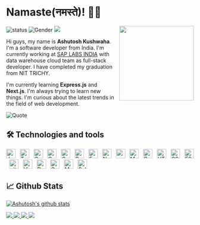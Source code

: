 <!-- ### Hi there 👋 -->
# **Namaste(नमस्ते)!** 🙏🏼

<!--
**ashutoshkush81/ashutoshkush81** is a ✨ _special_ ✨ repository because its `README.md` (this file) appears on your GitHub profile.

Here are some ideas to get you started:
-->
<img align='right' src='https://octodex.github.com/images/manufacturetocat.png' width='200"'>

![status](https://img.shields.io/badge/status-up-brightgreen) 
![Gender](https://img.shields.io/badge/gender-%F0%9F%A4%B5-lightgrey)
![](https://visitor-badge.glitch.me/badge?page_id=github.com/atk81)

Hi guys, my name is **Ashutosh Kushwaha**. I'm a software developer from India. I'm currently working at [SAP LABS INDIA](https://www.sap.com/india/about/labs-india.html) with data warehouse cloud team as full-stack developer. I have completed my graduation from NIT TRICHY.

I'm currently learning **Express.js** and **Next.js**. I'm always trying to learn new things. I'm curious about the latest trends in the field of web development.


<!-- You can find me on
<a href="https://www.linkedin.com/in/ashutoshkush81">
<img src="iconfinder_1_Linkedin_unofficial_colored_svg_5296501.svg" width="15px">
</a> and <a href="https://www.ashutosh.rocks">
<img src="logo.png" width="15px">
</a>. -->

![Quote](https://github-readme-quotes.herokuapp.com/quote?theme=shades-of-purple&animation=default&layout=default&font=default)
<!-- 
 [![linkedin](./iconfinder_1_Linkedin_unofficial_colored_svg_5296501.svg)](https://www.linkedin.com/in/ashutoshkush81) 
 -->

 ## 🛠  **Technologies and tools**
<img src="https://img.shields.io/badge/JavaScript-282C34?logo=javascript&logoColor=F7DF1E" alt="JavaScript logo" title="JavaScript" height="25"/>
&nbsp;
<img src="https://img.shields.io/badge/TypeScript-282C34?logo=typescript&logoColor=3178C6" alt="TypeScript logo" title="TypeScript" height="25" />
&nbsp;
<img src="https://img.shields.io/badge/Go-282C34?logo=go&logoColor=3178C6" alt="Golang logo" title="Go" height="25" />
&nbsp;
<img src="https://img.shields.io/badge/C-282C34?logo=c&logoColor=blue" alt="C logo" title="C" height="25" />
&nbsp;
<img src="https://img.shields.io/badge/C-282C34?logo=cplusplus&logoColor=red" alt="Cplusplus logo" title="CPP" height="25" />
&nbsp;
<img src="https://img.shields.io/badge/python-282C34?logo=python" alt="Python logo" title="Python" height="25" />
&nbsp;
<img src="https://img.shields.io/badge/express-282C34?logo=express" alt="Express logo" title="Express" height="25" />
&nbsp;
<img src="https://img.shields.io/badge/Node-282C34?logo=node.js" alt="Node logo" title="Node" height="25" />
&nbsp;
<img src="https://img.shields.io/badge/MongoDB-282C34?logo=mongodb" alt="mongodb logo" title="MongoDB" height="25" />
&nbsp;
<img src="https://img.shields.io/badge/MySQL-282C34?logo=mysql" alt="MySQL logo" title="MySQL" height="25" />
&nbsp;
<img src="https://img.shields.io/badge/Redis-282C34?logo=Redis" alt="Redis logo" title="Redis" height="25" />
&nbsp;
<img src="https://img.shields.io/badge/HTML5-282C34?logo=html5&logoColor=E34F26" alt="HTML5 logo" title="HTML5" height="25" />
&nbsp;
<img src="https://img.shields.io/badge/CSS3-282C34?logo=css3&logoColor=1572B6" alt="CSS3 logo" title="CSS3" height="25" />
&nbsp;
<img src="https://img.shields.io/badge/ESLint-282C34?logo=eslint&logoColor=4B32C3" alt="ESLint logo" title="ESLint" height="25" />
&nbsp;
<img src="https://img.shields.io/badge/git-282C34?logo=git&logoColor=F05032" alt="git logo" title="git" height="25" />
&nbsp;
<img src="https://img.shields.io/badge/VS%20Code-282C34?logo=visual-studio-code&logoColor=007ACC" alt="Visual Studio Code logo" title="Visual Studio Code" height="25" />
&nbsp;
<img src="https://img.shields.io/badge/docker-282C34?logo=docker" alt="Docker logo" title="Docker" height="25" />
&nbsp;
<img src="https://img.shields.io/badge/Cypress-282C34?logo=cypress" alt="Cypress logo" title="Cypress" height="25" />
&nbsp;
<img src="https://img.shields.io/badge/Mocha-282C34?logo=mocha" alt="Mocha logo" title="Mocha" height="25" />
&nbsp;
<img src="https://img.shields.io/badge/Solidity-282C34?logo=solidity" alt="Solidity logo" title="Solidity" height="25" />
&nbsp;

<!-- 
## 🔧 **Technology and Tools**
![](https://img.shields.io/badge/OS-Linux-informational?style=flat&logo=linux&logoColor=white&color=2bbc8a)
![](https://img.shields.io/badge/Editor-vscode-informational?style=flat&logo=visual-studio-code&logoColor=white&color=2bbc8a)
![](https://img.shields.io/badge/Shell-Bash-informational?style=flat&logo=gnu-bash&logoColor=white&color=2bbc8a)
![](https://img.shields.io/badge/Code-C-informational?style=flat&logo=c&logoColor=white&color=2bbc8a)
![](https://img.shields.io/badge/Code-C++-informational?style=flat&logo=c&logoColor=white&color=2bbc8a)
![](https://img.shields.io/badge/Code-Javascript-informational?style=flat&logo=javascript&logoColor=white&color=2bbc8a)
![](https://img.shields.io/badge/Code-Typescript-informational?style=flat&logo=typescript&logoColor=white&color=2bbc8a)
![](https://img.shields.io/badge/Code-Python-informational?style=flat&logo=python&logoColor=white&color=2bbc8a)
![](https://img.shields.io/badge/Tools-HTML-informational?style=flat&logo=html5&logoColor=white&color=2bbc8a)
![](https://img.shields.io/badge/Tools-CSS-informational?style=flat&logo=css3&logoColor=white&color=2bbc8a)
![](https://img.shields.io/badge/Tools-SCSS-informational?style=flat&logo=sass&logoColor=white&color=2bbc8a)
![](https://img.shields.io/badge/Tools-MySQL-informational?style=flat&logo=mysql&logoColor=white&color=2bbc8a)
![](https://img.shields.io/badge/Tools-MongoDB-informational?style=flat&logo=mongodb&logoColor=white&color=2bbc8a)
![](https://img.shields.io/badge/Technology-GIT-informational?style=flat&logo=git&logoColor=white&color=2bbc8a)
![](https://img.shields.io/badge/Technology-Blockchain-informational?style=flat&logo=bitcoin&logoColor=white&color=2bbc8a)


<h3 align="left">Languages and Tools:</h3>
<p align="left"> <a href="https://www.gnu.org/software/bash/" target="_blank" rel="noreferrer"> <img src="https://www.vectorlogo.zone/logos/gnu_bash/gnu_bash-icon.svg" alt="bash" width="40" height="40"/> </a> <a href="https://www.cprogramming.com/" target="_blank" rel="noreferrer"> <img src="https://raw.githubusercontent.com/devicons/devicon/master/icons/c/c-original.svg" alt="c" width="40" height="40"/> </a> <a href="https://www.w3schools.com/cpp/" target="_blank" rel="noreferrer"> <img src="https://raw.githubusercontent.com/devicons/devicon/master/icons/cplusplus/cplusplus-original.svg" alt="cplusplus" width="40" height="40"/> </a> <a href="https://www.w3schools.com/css/" target="_blank" rel="noreferrer"> <img src="https://raw.githubusercontent.com/devicons/devicon/master/icons/css3/css3-original-wordmark.svg" alt="css3" width="40" height="40"/> </a> <a href="https://www.cypress.io" target="_blank" rel="noreferrer"> <img src="https://raw.githubusercontent.com/simple-icons/simple-icons/6e46ec1fc23b60c8fd0d2f2ff46db82e16dbd75f/icons/cypress.svg" alt="cypress" width="40" height="40"/> </a> <a href="https://www.docker.com/" target="_blank" rel="noreferrer"> <img src="https://raw.githubusercontent.com/devicons/devicon/master/icons/docker/docker-original-wordmark.svg" alt="docker" width="40" height="40"/> </a> <a href="https://expressjs.com" target="_blank" rel="noreferrer"> <img src="https://raw.githubusercontent.com/devicons/devicon/master/icons/express/express-original-wordmark.svg" alt="express" width="40" height="40"/> </a> <a href="https://git-scm.com/" target="_blank" rel="noreferrer"> <img src="https://www.vectorlogo.zone/logos/git-scm/git-scm-icon.svg" alt="git" width="40" height="40"/> </a> <a href="https://golang.org" target="_blank" rel="noreferrer"> <img src="https://raw.githubusercontent.com/devicons/devicon/master/icons/go/go-original.svg" alt="go" width="40" height="40"/> </a> <a href="https://www.w3.org/html/" target="_blank" rel="noreferrer"> <img src="https://raw.githubusercontent.com/devicons/devicon/master/icons/html5/html5-original-wordmark.svg" alt="html5" width="40" height="40"/> </a> <a href="https://developer.mozilla.org/en-US/docs/Web/JavaScript" target="_blank" rel="noreferrer"> <img src="https://raw.githubusercontent.com/devicons/devicon/master/icons/javascript/javascript-original.svg" alt="javascript" width="40" height="40"/> </a> <a href="https://www.linux.org/" target="_blank" rel="noreferrer"> <img src="https://raw.githubusercontent.com/devicons/devicon/master/icons/linux/linux-original.svg" alt="linux" width="40" height="40"/> </a> <a href="https://mochajs.org" target="_blank" rel="noreferrer"> <img src="https://www.vectorlogo.zone/logos/mochajs/mochajs-icon.svg" alt="mocha" width="40" height="40"/> </a> <a href="https://www.mongodb.com/" target="_blank" rel="noreferrer"> <img src="https://raw.githubusercontent.com/devicons/devicon/master/icons/mongodb/mongodb-original-wordmark.svg" alt="mongodb" width="40" height="40"/> </a> <a href="https://nodejs.org" target="_blank" rel="noreferrer"> <img src="https://raw.githubusercontent.com/devicons/devicon/master/icons/nodejs/nodejs-original-wordmark.svg" alt="nodejs" width="40" height="40"/> </a> <a href="https://postman.com" target="_blank" rel="noreferrer"> <img src="https://www.vectorlogo.zone/logos/getpostman/getpostman-icon.svg" alt="postman" width="40" height="40"/> </a> <a href="https://www.python.org" target="_blank" rel="noreferrer"> <img src="https://raw.githubusercontent.com/devicons/devicon/master/icons/python/python-original.svg" alt="python" width="40" height="40"/> </a> <a href="https://redis.io" target="_blank" rel="noreferrer"> <img src="https://raw.githubusercontent.com/devicons/devicon/master/icons/redis/redis-original-wordmark.svg" alt="redis" width="40" height="40"/> </a> <a href="https://www.typescriptlang.org/" target="_blank" rel="noreferrer"> <img src="https://raw.githubusercontent.com/devicons/devicon/master/icons/typescript/typescript-original.svg" alt="typescript" width="40" height="40"/> </a> </p> -->

## 📈 **Github Stats**
[![Ashutosh's github stats](https://github-readme-stats.vercel.app/api?username=atk81&show_icons=true&count_private=true&hide=contribs&theme=tokyonight)](https://github.com/atk81)


<!-- <div align="center" >
<a  href="https://github.com/atk81">
<!-- <img src="https://raw.githubusercontent.com/atk81/profile-summary-cards/master/profile-summary-card-output/nord_dark/3-stats.svg" width="32.5%">
<img src="https://raw.githubusercontent.com/atk81/profile-summary-cards/master/profile-summary-card-output/nord_dark/1-repos-per-language.svg" width="32.5%">
<img src="https://raw.githubusercontent.com/atk81/profile-summary-cards/master/profile-summary-card-output/nord_dark/2-most-commit-language.svg" width="32.5%"> -->

<!-- </a>

<details>
  <summary>More stats</summary>
  
<img align="center" src="https://raw.githubusercontent.com/atk81/profile-summary-cards/master/profile-summary-card-output/nord_dark/0-profile-details.svg" >

</details> -->
<!-- 
[![Top Langs](https://github-readme-stats.vercel.app/api/top-langs/?username=ashutoshkush81&layout=compact&theme=tokyonight&langs_count=7)](https://github.com/ashutoshkush81)
 -->




<a href="https://github.com/atk81/tKart">
<img src=https://github-readme-stats.vercel.app/api/pin/?username=atk81&repo=tKart&theme=tokyonight>
</a>

<a href="https://github.com/atk81/typescript-express-docker-template">
<img src=https://github-readme-stats.vercel.app/api/pin/?username=atk81&repo=typescript-express-docker-template&theme=tokyonight>
</a>

<a href="https://github.com/atk81/kickstarter">
<img src=https://github-readme-stats.vercel.app/api/pin/?username=atk81&repo=kickstarter&theme=tokyonight>
</a>


<a href="https://github.com/atk81/passport-jwt-auth">
<img src=https://github-readme-stats.vercel.app/api/pin/?username=atk81&repo=passport-jwt-auth&theme=tokyonight>
</a>






